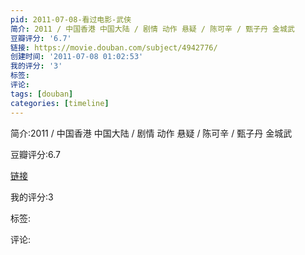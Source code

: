 ```yaml
---
pid: 2011-07-08-看过电影-武侠
简介: 2011 / 中国香港 中国大陆 / 剧情 动作 悬疑 / 陈可辛 / 甄子丹 金城武
豆瓣评分: '6.7'
链接: https://movie.douban.com/subject/4942776/
创建时间: '2011-07-08 01:02:53'
我的评分: '3'
标签:
评论:
tags: [douban]
categories: [timeline]
---
```

简介:2011 / 中国香港 中国大陆 / 剧情 动作 悬疑 / 陈可辛 / 甄子丹 金城武

豆瓣评分:6.7

[链接](https://movie.douban.com/subject/4942776/)

我的评分:3

标签:

评论:

